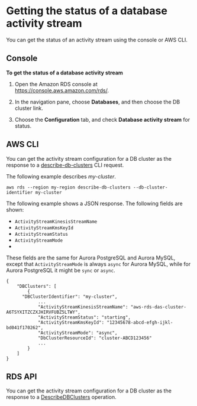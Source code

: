 # Getting the status of a database activity stream<a name="DBActivityStreams.Status"></a>

You can get the status of an activity stream using the console or AWS CLI\.

## Console<a name="DBActivityStreams.Status-collapsible-section-S1"></a>

**To get the status of a database activity stream**

1. Open the Amazon RDS console at [https://console\.aws\.amazon\.com/rds/](https://console.aws.amazon.com/rds/)\.

1. In the navigation pane, choose **Databases**, and then choose the DB cluster link\.

1. Choose the **Configuration** tab, and check **Database activity stream** for status\.

## AWS CLI<a name="DBActivityStreams.Status-collapsible-section-S2"></a>

You can get the activity stream configuration for a DB cluster as the response to a [describe\-db\-clusters](https://docs.aws.amazon.com/cli/latest/reference/rds/describe-db-clusters.html) CLI request\.

The following example describes *my\-cluster*\.

```
aws rds --region my-region describe-db-clusters --db-cluster-identifier my-cluster
```

The following example shows a JSON response\. The following fields are shown:
+ `ActivityStreamKinesisStreamName`
+ `ActivityStreamKmsKeyId`
+ `ActivityStreamStatus`
+ `ActivityStreamMode`
+ 

These fields are the same for Aurora PostgreSQL and Aurora MySQL, except that `ActivityStreamMode` is always `async` for Aurora MySQL, while for Aurora PostgreSQL it might be `sync` or `async`\.

```
{
    "DBClusters": [
        {
      "DBClusterIdentifier": "my-cluster",
            ...
            "ActivityStreamKinesisStreamName": "aws-rds-das-cluster-A6TSYXITZCZXJHIRVFUBZ5LTWY",
            "ActivityStreamStatus": "starting",
            "ActivityStreamKmsKeyId": "12345678-abcd-efgh-ijkl-bd041f170262",
            "ActivityStreamMode": "async",
            "DbClusterResourceId": "cluster-ABCD123456"
            ...
        }
    ]
}
```

## RDS API<a name="DBActivityStreams.Status-collapsible-section-S3"></a>

You can get the activity stream configuration for a DB cluster as the response to a [DescribeDBClusters](https://docs.aws.amazon.com/AmazonRDS/latest/APIReference/API_DescribeDBClusters.html) operation\.